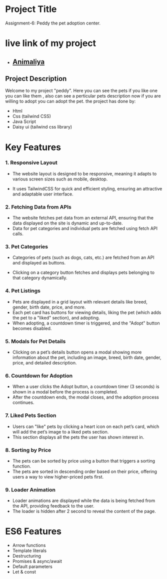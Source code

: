 
# Project Title

Assignment-6: Peddy the pet adoption center.

# live link of my project 
-  ## [Animaliya](http://main-assignment-06.surge.sh/)

## Project Description
Welcome to my project "peddy". Here you can see the pets if you like one you can like them , also can see a perticular pets description now if you are willing to adopt you can adopt the pet. the project has done by: 
- Html
- Css (tailwind CSS)
- Java Script
- Daisy ui (tailwind css library) 

# Key Features
### 1. Responsive Layout
- The website layout is designed to be responsive, meaning it adapts to various screen sizes such as mobile, desktop.

- It uses TailwindCSS for quick and efficient styling, ensuring an attractive and adaptable user interface.
### 2. Fetching Data from APIs
- The website fetches pet data from an external API, ensuring that the data displayed on the site is dynamic and up-to-date.
- Data for pet categories and individual pets are fetched using fetch API calls.
### 3. Pet Categories
- Categories of pets (such as dogs, cats, etc.) are fetched from an API and displayed as buttons.

- Clicking on a category button fetches and displays pets belonging to that category dynamically.
### 4. Pet Listings
- Pets are displayed in a grid layout with relevant details like breed, gender, birth date, price, and more.
- Each pet card has buttons for viewing details, liking the pet (which adds the pet to a "liked" section), and adopting.
- When adopting, a countdown timer is triggered, and the "Adopt" button becomes disabled.
### 5. Modals for Pet Details
- Clicking on a pet’s details button opens a modal showing more information about the pet, including an image, breed, birth date, gender, price, and detailed description.
### 6. Countdown for Adoption
- When a user clicks the Adopt button, a countdown timer (3 seconds) is shown in a modal before the process is completed.
- After the countdown ends, the modal closes, and the adoption process continues.
### 7. Liked Pets Section
- Users can "like" pets by clicking a heart icon on each pet’s card, which will add the pet’s image to a liked pets section.
- This section displays all the pets the user has shown interest in.
### 8. Sorting by Price
- The pets can be sorted by price using a button that triggers a sorting function.
- The pets are sorted in descending order based on their price, offering users a way to view higher-priced pets first.
### 9. Loader Animation
- Loader animations are displayed while the data is being fetched from the API, providing feedback to the user.
- The loader is hidden after 2 second to reveal the content of the page.

# ES6 Features 
- Arrow functions
- Template literals
- Destructuring
- Promises & async/await
- Default parameters
- Let & const


